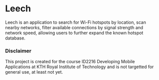 # Leech

Leech is an application to search for Wi-Fi hotspots by location,
scan nearby networks, filter available connections by signal strength
and network speed, allowing users to further expand the known hotspot
database.

### Disclaimer
This project is created for the course ID2216 Developing Mobile Applications
at KTH Royal Institute of Technology and is not targetted for general use,
at least not yet.
